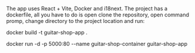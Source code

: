The app uses React + Vite, Docker and i18next.
The project has a dockerfile, all you have to do is open clone the repository, open
command promp, change directory to the project location and run:

docker build -t guitar-shop-app .

docker run -d -p 5000:80 --name guitar-shop-container guitar-shop-app
